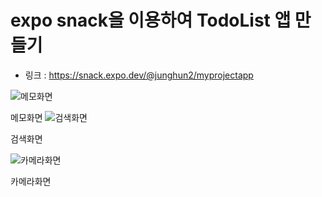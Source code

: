 # expo snack을 이용하여 TodoList 앱 만들기

- 링크 :  https://snack.expo.dev/@junghun2/myprojectapp


![메모화면](https://github.com/chelling2/RN-TodoList/assets/114050357/6c99e82b-bdf8-44d0-bc39-093b4bcc2882)

메모화면
![검색화면](https://github.com/chelling2/RN-TodoList/assets/114050357/30555c7a-c4d7-42df-afd1-8ca257fa6a0b)

검색화면

![카메라화면](https://github.com/chelling2/RN-TodoList/assets/114050357/3f7aa449-20ba-4ad9-a51b-53836331b2ec)

카메라화면
